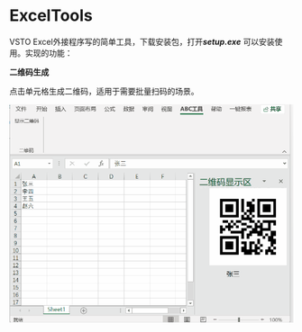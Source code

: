# ExcelTools

VSTO Excel外接程序写的简单工具，下载安装包，打开***setup.exe*** 可以安装使用。实现的功能：

**二维码生成**

点击单元格生成二维码，适用于需要批量扫码的场景。

<img src="./README.assets/二维码.gif" alt="二维码" style="zoom:80%;" align="left"/>
